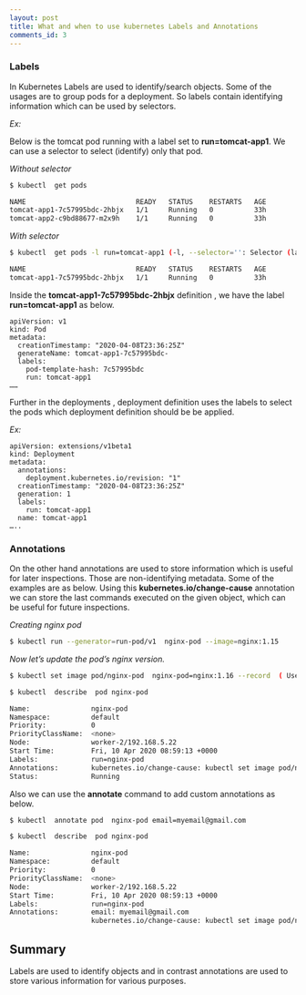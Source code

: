 ```yaml
---
layout: post
title: What and when to use kubernetes Labels and Annotations
comments_id: 3
---
```


### **Labels**

In Kubernetes Labels are used to identify/search objects. Some of the usages are to group pods for a deployment. So labels contain identifying information which can be used by selectors. 

*Ex:*

Below is the tomcat pod running with a label set to **run=tomcat-app1**. We can use a selector to select (identify)  only that pod.

*Without selector*
```sh
$ kubectl  get pods

NAME                           READY   STATUS    RESTARTS   AGE
tomcat-app1-7c57995bdc-2hbjx   1/1     Running   0          33h
tomcat-app2-c9bd88677-m2x9h    1/1     Running   0          33h
```

*With selector*
```sh
$ kubectl  get pods -l run=tomcat-app1 (-l, --selector='': Selector (label query) to filter on, supports '=', '==', and '!='.(e.g. -l key1=value1,key2=value2))

NAME                           READY   STATUS    RESTARTS   AGE
tomcat-app1-7c57995bdc-2hbjx   1/1     Running   0          33h
```

Inside the **tomcat-app1-7c57995bdc-2hbjx** definition , we have the label **run=tomcat-app1** as below.

```
apiVersion: v1
kind: Pod
metadata:
  creationTimestamp: "2020-04-08T23:36:25Z"
  generateName: tomcat-app1-7c57995bdc-
  labels:
    pod-template-hash: 7c57995bdc
    run: tomcat-app1
……
```

Further in the deployments , deployment definition uses the labels to  select the pods which deployment definition should be  be applied.

*Ex:*
```
apiVersion: extensions/v1beta1
kind: Deployment
metadata:
  annotations:
    deployment.kubernetes.io/revision: "1"
  creationTimestamp: "2020-04-08T23:36:25Z"
  generation: 1
  labels:
    run: tomcat-app1
  name: tomcat-app1
…..
```

### **Annotations**

On the other hand annotations are used to store information which is useful for later  inspections. Those  are non-identifying metadata. Some of the examples are as below. 
Using this **kubernetes.io/change-cause** annotation we can store the last commands executed on the given object, which can be useful for future inspections.

*Creating nginx pod*
```sh
$ kubectl run --generator=run-pod/v1  nginx-pod --image=nginx:1.15 
```
*Now let’s update the pod’s nginx version.*
```sh
$ kubectl set image pod/nginx-pod  nginx-pod=nginx:1.16 --record  ( Use  the –record flag to write the command executed in the resource annotation kubernetes.io/change-cause )
```
```sh
$ kubectl  describe  pod nginx-pod

Name:               nginx-pod
Namespace:          default
Priority:           0
PriorityClassName:  <none>
Node:               worker-2/192.168.5.22
Start Time:         Fri, 10 Apr 2020 08:59:13 +0000
Labels:             run=nginx-pod
Annotations:        kubernetes.io/change-cause: kubectl set image pod/nginx-pod nginx-pod=nginx:1.16 --record=true
Status:             Running
```

Also we can use the **annotate** command to add custom annotations as below.
```sh
$ kubectl  annotate pod  nginx-pod email=myemail@gmail.com
```
```sh
$ kubectl  describe  pod nginx-pod

Name:               nginx-pod
Namespace:          default
Priority:           0
PriorityClassName:  <none>
Node:               worker-2/192.168.5.22
Start Time:         Fri, 10 Apr 2020 08:59:13 +0000
Labels:             run=nginx-pod
Annotations:        email: myemail@gmail.com
                    kubernetes.io/change-cause: kubectl set image pod/nginx-pod nginx-pod=nginx:1.16 --record=true
```

## Summary

Labels are used to identify objects and in contrast annotations are used to store various information for various purposes.
